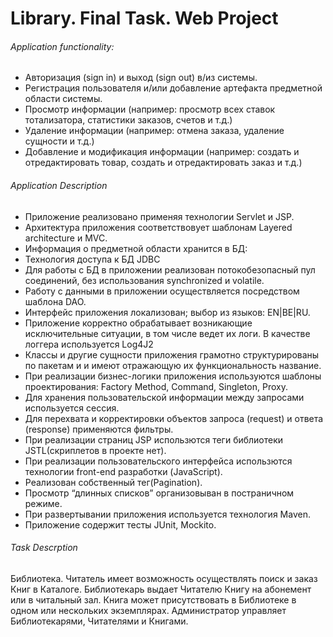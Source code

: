 # Library. Final Task. Web Project

###### Application functionality:
  - Авторизация (sign in) и выход (sign out) в/из системы.
  - Регистрация пользователя и/или добавление артефакта предметной области системы.
  - Просмотр информации (например: просмотр всех ставок тотализатора, статистики заказов, счетов и т.д.)
  - Удаление информации (например: отмена заказа, удаление сущности и т.д.)
  - Добавление и модификация информации (например: создать и отредактировать товар, создать и отредактировать заказ и т.д.)

###### Application Description
  - Приложение реализовано применяя технологии Servlet и JSP.
  - Архитектура приложения соответствовует шаблонам Layered architecture и MVC.
  - Информация о предметной области хранится в БД:
  - Технология доступа к БД JDBC
  - Для работы с БД в приложении реализован потокобезопасный пул соединений, без использования synchronized и volatile.
  - Работу с данными в приложении осуществляется посредством шаблона DAO.
  - Интерфейс приложения локализован; выбор из языков: EN|BE|RU.
  - Приложение корректно обрабатывает возникающие исключительные ситуации, в том числе ведет их логи. В качестве логгера используется Log4J2
  - Классы и другие сущности приложения грамотно структурированы по пакетам и и имеют отражающую их функциональность название.
  - При реализации бизнес-логики приложения используются шаблоны проектирования: Factory Method, Command, Singleton, Proxy.
  - Для хранения пользовательской информации между запросами используется сессия.
  - Для перехвата и корректировки объектов запроса (request) и ответа (response) применяются фильтры.
  - При реализации страниц JSP использются теги библиотеки JSTL(скриплетов в проекте нет).
  - При реализации пользовательского интерфейса использются технологии front-end разработки (JavaScript).
  - Реализован собственный тег(Pagination).
  - Просмотр “длинных списков” организовыван в постраничном режиме.
  - При развертывании приложения используется технология Maven.
  - Приложение содержит тесты JUnit, Mockito.

###### Task Descrption
  Библиотека. Читатель имеет возможность осуществлять поиск и заказ Книг в Каталоге. Библиотекарь выдает Читателю Книгу на абонемент или в читальный зал. Книга может присутствовать в Библиотеке в одном или нескольких экземплярах. Администратор управляет Библиотекарями, Читателями и Книгами.


